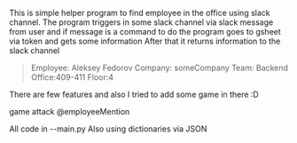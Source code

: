 This is simple helper program to find employee in the office using slack channel.
The program triggers in some slack channel via slack message from user
and if message is a command to do the program goes to gsheet via token and gets some information
After that it returns information to the slack channel

> Employee: Aleksey Fedorov
> Company: someCompany
> Team: Backend
> Office:409-411 Floor:4

There are few features and also I tried to add some game in there :D

game attack @employeeMention

All code in --main.py
Also using dictionaries via JSON
